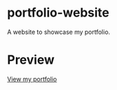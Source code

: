 # portfolio-website

A website to showcase my portfolio.

# Preview

[View my portfolio](https://gautam-balamurali.netlify.app/)
